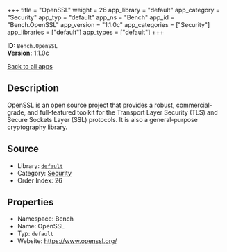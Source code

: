 ﻿+++
title = "OpenSSL"
weight = 26
app_library = "default"
app_category = "Security"
app_typ = "default"
app_ns = "Bench"
app_id = "Bench.OpenSSL"
app_version = "1.1.0c"
app_categories = ["Security"]
app_libraries = ["default"]
app_types = ["default"]
+++

**ID:** `Bench.OpenSSL`  
**Version:** 1.1.0c  
<!--more-->

[Back to all apps](/apps/)

## Description
OpenSSL is an open source project that provides a robust, commercial-grade, and full-featured toolkit for the Transport Layer Security (TLS) and Secure Sockets Layer (SSL) protocols.
It is also a general-purpose cryptography library.

## Source

* Library: [`default`](/app_libraries/default)
* Category: [Security](/app_categories/security)
* Order Index: 26

## Properties

* Namespace: Bench
* Name: OpenSSL
* Typ: `default`
* Website: <https://www.openssl.org/>

